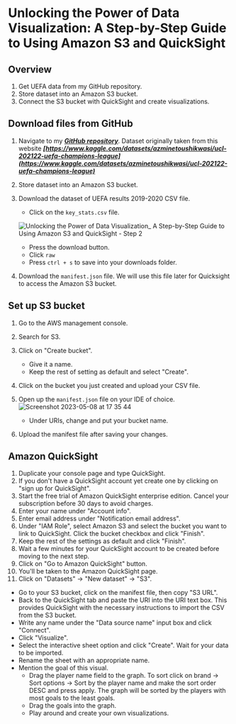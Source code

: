 # Unlocking the Power of Data Visualization: A Step-by-Step Guide to Using Amazon S3 and QuickSight 

## Overview

1. Get UEFA data from my GitHub repository.
2. Store dataset into an Amazon S3 bucket.
3. Connect the S3 bucket with QuickSight and create visualizations.

## Download files from GitHub
1. Navigate to my ***[GitHub repository](https://github.com/GivenCingco/AmazonS3-with-Amazon-Quicksight-to-visualise-UEFA-stats)***. Dataset originally taken from this website ***[https://www.kaggle.com/datasets/azminetoushikwasi/ucl-202122-uefa-champions-league](https://www.kaggle.com/datasets/azminetoushikwasi/ucl-202122-uefa-champions-league)***
2. Store dataset into an Amazon S3 bucket.
2. Download the dataset of UEFA results 2019-2020 CSV file.
   - Click on the `key_stats.csv` file.



   ![Unlocking the Power of Data Visualization_ A Step-by-Step Guide to Using Amazon S3 and QuickSight  - Step 2](https://github.com/GivenCingco/AmazonS3-with-Amazon-Quicksight-to-visualise-UEFA-stats/assets/50238769/48208b19-69d7-441f-91b7-e19c839f600a)

   - Press the download button.
   - Click `raw`
   - Press `ctrl + s` to save into your downloads folder.
2. Download the `manifest.json` file. We will use this file later for Quicksight to access the Amazon S3 bucket.
   

## Set up S3 bucket

1. Go to the AWS management console.
2. Search for S3.
3. Click on "Create bucket".
   - Give it a name.
   - Keep the rest of setting as default and select "Create".
4. Click on the bucket you just created and upload your CSV file.
5. Open up the `manifest.json` file on your IDE of choice.
![Screenshot 2023-05-08 at 17 35 44](https://user-images.githubusercontent.com/50238769/236867065-781e4149-86e6-46d8-84a2-6f10d8f769eb.png)

   - Under URIs, change and put your bucket name.
6. Upload the manifest file after saving your changes.

## Amazon QuickSight

1. Duplicate your console page and type QuickSight.
2. If you don't have a QuickSight account yet create one by clicking on "sign up for QuickSight".
3. Start the free trial of Amazon QuickSight enterprise edition. Cancel your subscription before 30 days to avoid charges.
4. Enter your name under "Account info".
5. Enter email address under "Notification email address".
6. Under "IAM Role", select Amazon S3 and select the bucket you want to link to QuickSight. Click the bucket checkbox and click "Finish".
7. Keep the rest of the settings as default and click "Finish".
8. Wait a few minutes for your QuickSight account to be created before moving to the next step.
9. Click on "Go to Amazon QuickSight" button.
10. You'll be taken to the Amazon QuickSight page.
11. Click on "Datasets" -> "New dataset" -> "S3".
   - Go to your S3 bucket, click on the manifest file, then copy "S3 URL".
   - Back to the QuickSight tab and paste the URI into the URI text box. This provides QuickSight with the necessary instructions to import the CSV from the S3 bucket.
   - Write any name under the "Data source name" input box and click "Connect".
   - Click "Visualize".
   - Select the interactive sheet option and click "Create". Wait for your data to be imported.
   - Rename the sheet with an appropriate name.
   - Mention the goal of this visual.
     - Drag the player name field to the graph. To sort click on brand -> Sort options -> Sort by the player name and make the sort order DESC and press apply. The graph will be sorted by the players with most goals to the least goals.
     - Drag the goals into the graph.
     - Play around and create your own visualizations.
